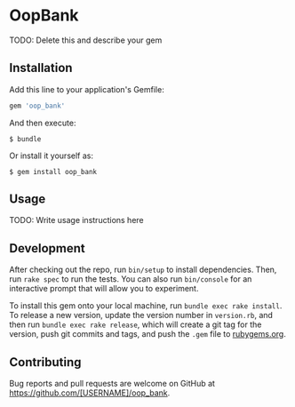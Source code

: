 # OopBank

TODO: Delete this and describe your gem

## Installation

Add this line to your application's Gemfile:

```ruby
gem 'oop_bank'
```

And then execute:

    $ bundle

Or install it yourself as:

    $ gem install oop_bank

## Usage

TODO: Write usage instructions here

## Development

After checking out the repo, run `bin/setup` to install dependencies. Then, run `rake spec` to run the tests. You can also run `bin/console` for an interactive prompt that will allow you to experiment.

To install this gem onto your local machine, run `bundle exec rake install`. To release a new version, update the version number in `version.rb`, and then run `bundle exec rake release`, which will create a git tag for the version, push git commits and tags, and push the `.gem` file to [rubygems.org](https://rubygems.org).

## Contributing

Bug reports and pull requests are welcome on GitHub at https://github.com/[USERNAME]/oop_bank.
